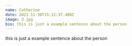 ```yaml
---
name: Catherine
date: 2021-11-30T15:12:37.488Z
image: 3.jpg
bio: this is just a example sentence about the person
---
```

this is just a example sentence about the person